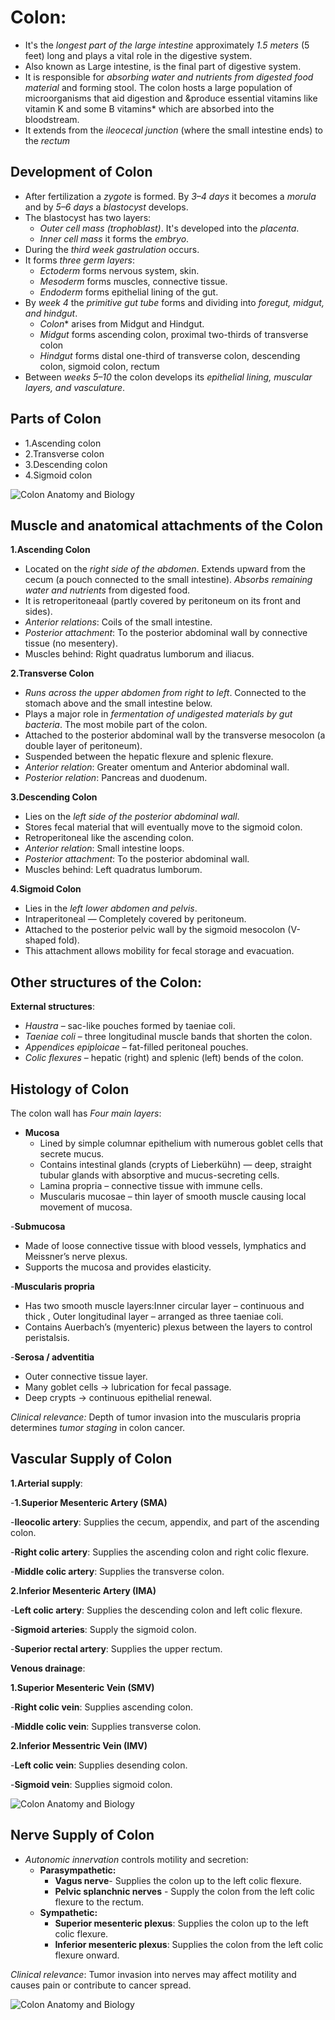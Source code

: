 # Colon:
- It's the *longest part of the large intestine* approximately *1.5 meters* (5 feet) long and plays a vital role in the digestive system.
- Also known as Large intestine, is the final part of digestive system.
- It is responsible for *absorbing water and nutrients from digested food material* and forming stool. The colon hosts a large population of microorganisms that aid digestion and &produce essential vitamins like vitamin K and some B vitamins* which are absorbed into the bloodstream.
- It extends from the *ileocecal junction* (where the small intestine ends) to the *rectum*
## Development of Colon
- After fertilization a *zygote* is formed. By *3–4 days* it becomes a *morula* and by *5–6 days* a *blastocyst* develops.
- The blastocyst has two layers:
    - *Outer cell mass (trophoblast)*. It's developed into the *placenta*.
    - *Inner cell mass* it forms the *embryo*.
- During the *third week* *gastrulation* occurs.
- It forms *three germ layers*:
    - *Ectoderm* forms nervous system, skin.
    - *Mesoderm* forms muscles, connective tissue.
    - *Endoderm* forms epithelial lining of the gut.
- By *week 4* the *primitive gut tube* forms and dividing into *foregut, midgut, and hindgut*.
    - *Colon** arises from Midgut and Hindgut.
    - *Midgut* forms ascending colon, proximal two-thirds of transverse colon
    - *Hindgut* forms distal one-third of transverse colon, descending colon, sigmoid colon, rectum
- Between *weeks 5–10* the colon develops its *epithelial lining, muscular layers, and vasculature*.
  
## Parts of Colon
- 1.Ascending colon
- 2.Transverse colon 
- 3.Descending colon 
- 4.Sigmoid colon

![Colon Anatomy and Biology](./images/Colon_parts.jpg)

## Muscle and anatomical attachments of the Colon 
**1.Ascending Colon**
  - Located on the *right side of the abdomen*. Extends upward from the cecum (a pouch connected to the small intestine). *Absorbs remaining water and nutrients* from digested food. 
  - It is retroperitoneaal (partly covered by peritoneum on its front and sides).
  - *Anterior relations*: Coils of the small intestine.
  - *Posterior attachment*: To the posterior abdominal wall by connective tissue (no mesentery).
  - Muscles behind: Right quadratus lumborum and iliacus.
    
**2.Transverse Colon**
  - *Runs across the upper abdomen from right to left*. Connected to the stomach above and the small intestine below.
  - Plays a major role in *fermentation of undigested materials by gut bacteria*. The most mobile part of the colon. 
  - Attached to the posterior abdominal wall by the transverse mesocolon (a double layer of peritoneum).
  - Suspended between the hepatic flexure and splenic flexure.
  - *Anterior relation*: Greater omentum and Anterior abdominal wall.
  - *Posterior relation*: Pancreas and duodenum.
    
**3.Descending Colon**
  - Lies on the *left side of the posterior abdominal wall*.
  - Stores fecal material that will eventually move to the sigmoid colon.
  - Retroperitoneal like the ascending colon.
  - *Anterior relation*: Small intestine loops.
  - *Posterior attachment*: To the posterior abdominal wall.
  - Muscles behind: Left quadratus lumborum.
    
**4.Sigmoid Colon**
 - Lies in the *left lower abdomen and pelvis*.
 - Intraperitoneal — Completely covered by peritoneum.
 - Attached to the posterior pelvic wall by the sigmoid mesocolon (V-shaped fold).
 - This attachment allows mobility for fecal storage and evacuation.

## Other structures of the Colon:
 **External structures**:
  - *Haustra* – sac-like pouches formed by taeniae coli.
  - *Taeniae coli* – three longitudinal muscle bands that shorten the colon.
  - *Appendices epiploicae* – fat-filled peritoneal pouches.
  - *Colic flexures* – hepatic (right) and splenic (left) bends of the colon.

## Histology of Colon
The colon wall has *Four main layers*:
- **Mucosa**
  - Lined by simple columnar epithelium with numerous goblet cells that secrete mucus.
  - Contains intestinal glands (crypts of Lieberkühn) — deep, straight tubular glands with absorptive and mucus-secreting cells.
  - Lamina propria – connective tissue with immune cells.
  - Muscularis mucosae – thin layer of smooth muscle causing local movement of mucosa.

-**Submucosa**
  - Made of loose connective tissue with blood vessels, lymphatics and Meissner’s nerve plexus.
  - Supports the mucosa and provides elasticity.
   
-**Muscularis propria**
  - Has two smooth muscle layers:Inner circular layer – continuous and thick , Outer longitudinal layer – arranged as three taeniae coli.
  - Contains Auerbach’s (myenteric) plexus between the layers to control peristalsis.
  
-**Serosa / adventitia** 
  - Outer connective tissue layer. 
  - Many goblet cells → lubrication for fecal passage.
  - Deep crypts → continuous epithelial renewal.

*Clinical relevance:* Depth of tumor invasion into the muscularis propria determines *tumor staging* in colon cancer.

## Vascular Supply of Colon

 **1.Arterial supply**:
   
   -**1.Superior Mesenteric Artery (SMA)**
    
   -**Ileocolic artery**: Supplies the cecum, appendix, and part of the ascending colon. 
       
   -**Right colic artery**: Supplies the ascending colon and right colic flexure.
       
   -**Middle colic artery**: Supplies the transverse colon.
      
  **2.Inferior Mesenteric Artery (IMA)**
  
   -**Left colic artery**: Supplies the descending colon and left colic flexure.
    
   -**Sigmoid arteries**: Supply the sigmoid colon.
    
   -**Superior rectal artery**: Supplies the upper rectum. 
      
**Venous drainage**:

  **1.Superior Mesenteric Vein (SMV)**
  
   -**Right colic vein**: Supplies ascending colon.
      
   -**Middle colic vein**: Supplies transverse colon.
      
 **2.Inferior Messentric Vein (IMV)**
 
   -**Left colic vein**: Supplies desending colon.
      
   -**Sigmoid vein**: Supplies sigmoid colon.

![Colon Anatomy and Biology](./images/Vascular_supply.jpg)

## Nerve Supply of Colon
- *Autonomic innervation* controls motility and secretion:
  - **Parasympathetic:**
     - **Vagus nerve**- Supplies the colon up to the left colic flexure.
     - **Pelvic splanchnic nerves** - Supply the colon from the left colic flexure to the rectum.​
  - **Sympathetic:**
     - **Superior mesenteric plexus**: Supplies the colon up to the left colic flexure.​
     - **Inferior mesenteric plexus**: Supplies the colon from the left colic flexure onward.

*Clinical relevance*: Tumor invasion into nerves may affect motility and causes pain or contribute to cancer spread.

![Colon Anatomy and Biology](./images/nerve_supply.jpg)


  
